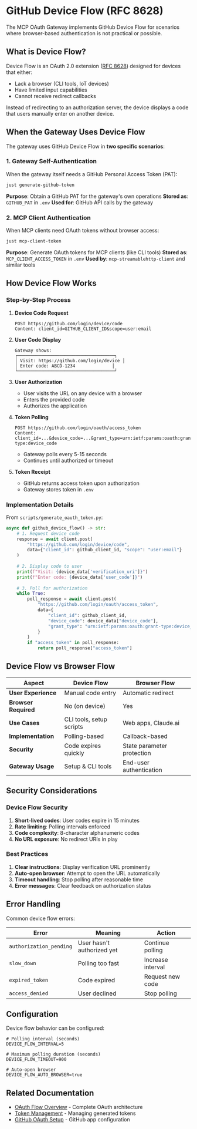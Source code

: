 # GitHub Device Flow (RFC 8628)

The MCP OAuth Gateway implements GitHub Device Flow for scenarios where browser-based authentication is not practical or possible.

## What is Device Flow?

Device Flow is an OAuth 2.0 extension ([RFC 8628](https://datatracker.ietf.org/doc/html/rfc8628)) designed for devices that either:
- Lack a browser (CLI tools, IoT devices)
- Have limited input capabilities
- Cannot receive redirect callbacks

Instead of redirecting to an authorization server, the device displays a code that users manually enter on another device.

## When the Gateway Uses Device Flow

The gateway uses GitHub Device Flow in **two specific scenarios**:

### 1. Gateway Self-Authentication

When the gateway itself needs a GitHub Personal Access Token (PAT):

```bash
just generate-github-token
```

**Purpose**: Obtain a GitHub PAT for the gateway's own operations
**Stored as**: `GITHUB_PAT` in `.env`
**Used for**: GitHub API calls by the gateway

### 2. MCP Client Authentication

When MCP clients need OAuth tokens without browser access:

```bash
just mcp-client-token
```

**Purpose**: Generate OAuth tokens for MCP clients (like CLI tools)
**Stored as**: `MCP_CLIENT_ACCESS_TOKEN` in `.env`
**Used by**: `mcp-streamablehttp-client` and similar tools

## How Device Flow Works

### Step-by-Step Process

1. **Device Code Request**
   ```
   POST https://github.com/login/device/code
   Content: client_id=GITHUB_CLIENT_ID&scope=user:email
   ```

2. **User Code Display**
   ```
   Gateway shows:
   ┌─────────────────────────────────────┐
   │ Visit: https://github.com/login/device │
   │ Enter code: ABCD-1234              │
   └─────────────────────────────────────┘
   ```

3. **User Authorization**
   - User visits the URL on any device with a browser
   - Enters the provided code
   - Authorizes the application

4. **Token Polling**
   ```
   POST https://github.com/login/oauth/access_token
   Content: client_id=...&device_code=...&grant_type=urn:ietf:params:oauth:grant-type:device_code
   ```
   - Gateway polls every 5-15 seconds
   - Continues until authorized or timeout

5. **Token Receipt**
   - GitHub returns access token upon authorization
   - Gateway stores token in `.env`

### Implementation Details

From `scripts/generate_oauth_token.py`:

```python
async def github_device_flow() -> str:
    # 1. Request device code
    response = await client.post(
        "https://github.com/login/device/code",
        data={"client_id": github_client_id, "scope": "user:email"}
    )
    
    # 2. Display code to user
    print(f"Visit: {device_data['verification_uri']}")
    print(f"Enter code: {device_data['user_code']}")
    
    # 3. Poll for authorization
    while True:
        poll_response = await client.post(
            "https://github.com/login/oauth/access_token",
            data={
                "client_id": github_client_id,
                "device_code": device_data["device_code"],
                "grant_type": "urn:ietf:params:oauth:grant-type:device_code"
            }
        )
        if "access_token" in poll_response:
            return poll_response["access_token"]
```

## Device Flow vs Browser Flow

| Aspect | Device Flow | Browser Flow |
|--------|-------------|--------------|
| **User Experience** | Manual code entry | Automatic redirect |
| **Browser Required** | No (on device) | Yes |
| **Use Cases** | CLI tools, setup scripts | Web apps, Claude.ai |
| **Implementation** | Polling-based | Callback-based |
| **Security** | Code expires quickly | State parameter protection |
| **Gateway Usage** | Setup & CLI tools | End-user authentication |

## Security Considerations

### Device Flow Security

1. **Short-lived codes**: User codes expire in 15 minutes
2. **Rate limiting**: Polling intervals enforced
3. **Code complexity**: 8-character alphanumeric codes
4. **No URL exposure**: No redirect URIs in play

### Best Practices

1. **Clear instructions**: Display verification URL prominently
2. **Auto-open browser**: Attempt to open the URL automatically
3. **Timeout handling**: Stop polling after reasonable time
4. **Error messages**: Clear feedback on authorization status

## Error Handling

Common device flow errors:

| Error | Meaning | Action |
|-------|---------|--------|
| `authorization_pending` | User hasn't authorized yet | Continue polling |
| `slow_down` | Polling too fast | Increase interval |
| `expired_token` | Code expired | Request new code |
| `access_denied` | User declined | Stop polling |

## Configuration

Device flow behavior can be configured:

```env
# Polling interval (seconds)
DEVICE_FLOW_INTERVAL=5

# Maximum polling duration (seconds)
DEVICE_FLOW_TIMEOUT=900

# Auto-open browser
DEVICE_FLOW_AUTO_BROWSER=true
```

## Related Documentation

- [OAuth Flow Overview](oauth-flow.md) - Complete OAuth architecture
- [Token Management](../usage/token-management.md) - Managing generated tokens
- [GitHub OAuth Setup](../installation/github-oauth.md) - GitHub app configuration